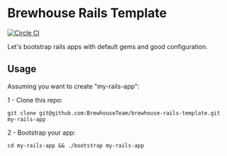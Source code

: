 # Brewhouse Rails Template

[![Circle
CI](https://circleci.com/gh/BrewhouseTeam/brewhouse-rails-template.svg?style=svg)](https://circleci.com/gh/BrewhouseTeam/brewhouse-rails-template)

Let's bootstrap rails apps with default gems and good configuration.

## Usage

Assuming you want to create "my-rails-app":

1 - Clone this repo:
```
git clone git@github.com:BrewhouseTeam/brewhouse-rails-template.git my-rails-app
```

2 - Bootstrap your app:
```
cd my-rails-app && ./bootstrap my-rails-app
```

